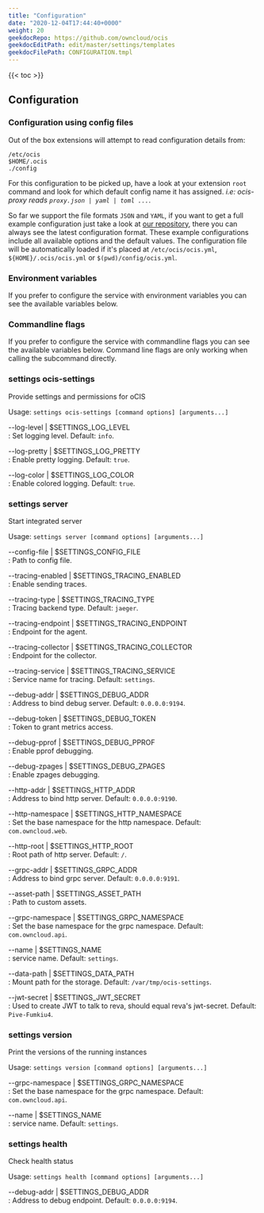 ```yaml
---
title: "Configuration"
date: "2020-12-04T17:44:40+0000"
weight: 20
geekdocRepo: https://github.com/owncloud/ocis
geekdocEditPath: edit/master/settings/templates
geekdocFilePath: CONFIGURATION.tmpl
---
```


{{< toc >}}

## Configuration

### Configuration using config files

Out of the box extensions will attempt to read configuration details from:

```console
/etc/ocis
$HOME/.ocis
./config
```

For this configuration to be picked up, have a look at your extension `root` command and look for which default config name it has assigned. *i.e: ocis-proxy reads `proxy.json | yaml | toml ...`*.

So far we support the file formats `JSON` and `YAML`, if you want to get a full example configuration just take a look at [our repository](https://github.com/owncloud/ocis/tree/master/config), there you can always see the latest configuration format. These example configurations include all available options and the default values. The configuration file will be automatically loaded if it's placed at `/etc/ocis/ocis.yml`, `${HOME}/.ocis/ocis.yml` or `$(pwd)/config/ocis.yml`.

### Environment variables

If you prefer to configure the service with environment variables you can see the available variables below.

### Commandline flags

If you prefer to configure the service with commandline flags you can see the available variables below. Command line flags are only working when calling the subcommand directly.

### settings ocis-settings

Provide settings and permissions for oCIS

Usage: `settings ocis-settings [command options] [arguments...]`

--log-level | $SETTINGS_LOG_LEVEL  
: Set logging level. Default: `info`.

--log-pretty | $SETTINGS_LOG_PRETTY  
: Enable pretty logging. Default: `true`.

--log-color | $SETTINGS_LOG_COLOR  
: Enable colored logging. Default: `true`.

### settings server

Start integrated server

Usage: `settings server [command options] [arguments...]`

--config-file | $SETTINGS_CONFIG_FILE  
: Path to config file.

--tracing-enabled | $SETTINGS_TRACING_ENABLED  
: Enable sending traces.

--tracing-type | $SETTINGS_TRACING_TYPE  
: Tracing backend type. Default: `jaeger`.

--tracing-endpoint | $SETTINGS_TRACING_ENDPOINT  
: Endpoint for the agent.

--tracing-collector | $SETTINGS_TRACING_COLLECTOR  
: Endpoint for the collector.

--tracing-service | $SETTINGS_TRACING_SERVICE  
: Service name for tracing. Default: `settings`.

--debug-addr | $SETTINGS_DEBUG_ADDR  
: Address to bind debug server. Default: `0.0.0.0:9194`.

--debug-token | $SETTINGS_DEBUG_TOKEN  
: Token to grant metrics access.

--debug-pprof | $SETTINGS_DEBUG_PPROF  
: Enable pprof debugging.

--debug-zpages | $SETTINGS_DEBUG_ZPAGES  
: Enable zpages debugging.

--http-addr | $SETTINGS_HTTP_ADDR  
: Address to bind http server. Default: `0.0.0.0:9190`.

--http-namespace | $SETTINGS_HTTP_NAMESPACE  
: Set the base namespace for the http namespace. Default: `com.owncloud.web`.

--http-root | $SETTINGS_HTTP_ROOT  
: Root path of http server. Default: `/`.

--grpc-addr | $SETTINGS_GRPC_ADDR  
: Address to bind grpc server. Default: `0.0.0.0:9191`.

--asset-path | $SETTINGS_ASSET_PATH  
: Path to custom assets.

--grpc-namespace | $SETTINGS_GRPC_NAMESPACE  
: Set the base namespace for the grpc namespace. Default: `com.owncloud.api`.

--name | $SETTINGS_NAME  
: service name. Default: `settings`.

--data-path | $SETTINGS_DATA_PATH  
: Mount path for the storage. Default: `/var/tmp/ocis-settings`.

--jwt-secret | $SETTINGS_JWT_SECRET  
: Used to create JWT to talk to reva, should equal reva's jwt-secret. Default: `Pive-Fumkiu4`.

### settings version

Print the versions of the running instances

Usage: `settings version [command options] [arguments...]`

--grpc-namespace | $SETTINGS_GRPC_NAMESPACE  
: Set the base namespace for the grpc namespace. Default: `com.owncloud.api`.

--name | $SETTINGS_NAME  
: service name. Default: `settings`.

### settings health

Check health status

Usage: `settings health [command options] [arguments...]`

--debug-addr | $SETTINGS_DEBUG_ADDR  
: Address to debug endpoint. Default: `0.0.0.0:9194`.

